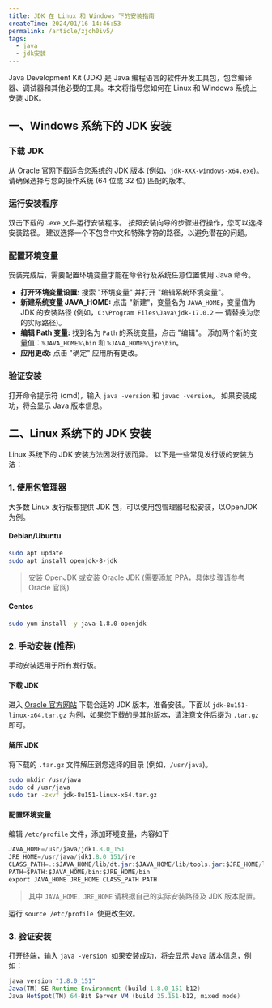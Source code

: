 ```yaml
---
title: JDK 在 Linux 和 Windows 下的安装指南
createTime: 2024/01/16 14:46:53
permalink: /article/zjch0iv5/
tags:
  - java
  - jdk安装
---
```

Java Development Kit (JDK) 是 Java 编程语言的软件开发工具包，包含编译器、调试器和其他必要的工具。本文将指导您如何在 Linux 和 Windows 系统上安装 JDK。 
## 一、Windows 系统下的 JDK 安装

### 下载 JDK 
从 Oracle 官网下载适合您系统的 JDK 版本 (例如，`jdk-XXX-windows-x64.exe`)。 请确保选择与您的操作系统 (64 位或 32 位) 匹配的版本。
    
### 运行安装程序

双击下载的 `.exe` 文件运行安装程序。 按照安装向导的步骤进行操作，您可以选择安装路径。 建议选择一个不包含中文和特殊字符的路径，以避免潜在的问题。
    
### 配置环境变量

安装完成后，需要配置环境变量才能在命令行及系统任意位置使用 Java 命令。

- **打开环境变量设置:** 搜索 "环境变量" 并打开 "编辑系统环境变量"。
- **新建系统变量 JAVA_HOME:** 点击 "新建"，变量名为 `JAVA_HOME`，变量值为 JDK 的安装路径 (例如，`C:\Program Files\Java\jdk-17.0.2` — 请替换为您的实际路径)。
- **编辑 Path 变量:** 找到名为 `Path` 的系统变量，点击 "编辑"。 添加两个新的变量值：`%JAVA_HOME%\bin` 和 `%JAVA_HOME%\jre\bin`。
- **应用更改:** 点击 "确定" 应用所有更改。  
### 验证安装

打开命令提示符 (cmd)，输入 `java -version` 和 `javac -version`。 如果安装成功，将会显示 Java 版本信息。

## 二、Linux 系统下的 JDK 安装

Linux 系统下的 JDK 安装方法因发行版而异。 以下是一些常见发行版的安装方法：

### 1. 使用包管理器 

大多数 Linux 发行版都提供 JDK 包，可以使用包管理器轻松安装，以OpenJDK为例。
#### Debian/Ubuntu

```bash
sudo apt update 
sudo apt install openjdk-8-jdk
```
> 安装 OpenJDK 或安装 Oracle JDK (需要添加 PPA，具体步骤请参考 Oracle 官网)
#### Centos

```bash
sudo yum install -y java-1.8.0-openjdk
```

### 2. 手动安装 (推荐)

手动安装适用于所有发行版。

#### 下载 JDK

进入 [Oracle 官方网站](http://www.oracle.com/technetwork/java/javase/downloads/jdk8-downloads-2133151.html "http://www.oracle.com/technetwork/java/javase/downloads/jdk8-downloads-2133151.html") 下载合适的 JDK 版本，准备安装。下面以 `jdk-8u151-linux-x64.tar.gz` 为例，如果您下载的是其他版本，请注意文件后缀为 `.tar.gz` 即可。

#### 解压 JDK

将下载的 `.tar.gz` 文件解压到您选择的目录 (例如，`/usr/java`)。
```bash
sudo mkdir /usr/java
sudo cd /usr/java
sudo tar -zxvf jdk-8u151-linux-x64.tar.gz 
```
#### 配置环境变量

编辑 `/etc/profile` 文件，添加环境变量，内容如下

```java
JAVA_HOME=/usr/java/jdk1.8.0_151        
JRE_HOME=/usr/java/jdk1.8.0_151/jre     
CLASS_PATH=.:$JAVA_HOME/lib/dt.jar:$JAVA_HOME/lib/tools.jar:$JRE_HOME/lib
PATH=$PATH:$JAVA_HOME/bin:$JRE_HOME/bin
export JAVA_HOME JRE_HOME CLASS_PATH PATH 
```
> 其中 `JAVA_HOME，JRE_HOME` 请根据自己的实际安装路径及 JDK 版本配置。

运行 `source /etc/profile `使更改生效。

### 3. 验证安装

打开终端，输入 `java -version`  如果安装成功，将会显示 Java 版本信息，例如：
```java
java version "1.8.0_151"
Java(TM) SE Runtime Environment (build 1.8.0_151-b12)
Java HotSpot(TM) 64-Bit Server VM (build 25.151-b12, mixed mode)
```
